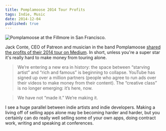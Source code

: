 ```yaml
---
title: Pomplamoose 2014 Tour Profits
tags: Indie, Music
date: 2014-12-04
published: true
---
```


![Pomplamoose at the Fillmore in San Francisco.](https://d262ilb51hltx0.cloudfront.net/max/1204/1*SKHApkdsp7YJoGuAdiS0AA.jpeg)

Jack Conte, CEO of Patreon and musician in the band Pomplamoose [shared the profits of their 2014 tour on Medium][medium]. In short, unless you're a super star it's really hard to make money from touring alone.

> We’re entering a new era in history: the space between “starving artist” and “rich and famous” is beginning to collapse. YouTube has signed up over a million partners (people who agree to run ads over their videos to make money from their content). The “creative class” is no longer emerging: it’s here, now.

> We have not “made it.” We’re making it.

I see a huge parallel between indie artists and indie developers. Making a living off of selling apps alone may be becoming harder and harder, but you certainly can do really well selling some of your own apps, doing contract work, writing and speaking at conferences.

[medium]: https://medium.com/@jackconte/pomplamoose-2014-tour-profits-67435851ba37
